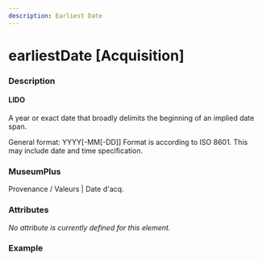 ```yaml
---
description: Earliest Date
---
```


# earliestDate \[Acquisition\]

### Description

#### LIDO

A year or exact date that broadly delimits the beginning of an implied date span.

General format: YYYY\[-MM\[-DD\]\] Format is according to ISO 8601. This may include date and time specification.

### MuseumPlus

Provenance / Valeurs \|  Date d'acq.

### Attributes

_No attribute is currently defined for this element._

### Example

